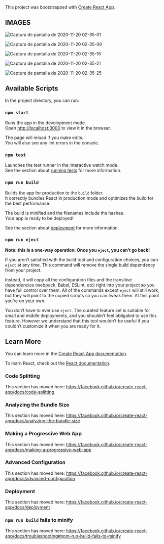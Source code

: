 This project was bootstrapped with [Create React App](https://github.com/facebook/create-react-app).

## IMAGES

![Captura de pantalla de 2020-11-20 02-35-01](https://user-images.githubusercontent.com/50089101/99778354-33c8ce80-2ad9-11eb-86c0-8f5ebb96b5e6.png)

![Captura de pantalla de 2020-11-20 02-35-09](https://user-images.githubusercontent.com/50089101/99778372-39261900-2ad9-11eb-8fef-15febb493c65.png)

![Captura de pantalla de 2020-11-20 02-35-16](https://user-images.githubusercontent.com/50089101/99778395-417e5400-2ad9-11eb-89c3-c3f8c24e758e.png)

![Captura de pantalla de 2020-11-20 02-35-21](https://user-images.githubusercontent.com/50089101/99778412-47743500-2ad9-11eb-8b17-8f72774d66a1.png)

![Captura de pantalla de 2020-11-20 02-35-25](https://user-images.githubusercontent.com/50089101/99778418-493df880-2ad9-11eb-8370-fa8fcfc8c81c.png)

## Available Scripts

In the project directory, you can run:

### `npm start`

Runs the app in the development mode.<br />
Open [http://localhost:3000](http://localhost:3000) to view it in the browser.

The page will reload if you make edits.<br />
You will also see any lint errors in the console.

### `npm test`

Launches the test runner in the interactive watch mode.<br />
See the section about [running tests](https://facebook.github.io/create-react-app/docs/running-tests) for more information.

### `npm run build`

Builds the app for production to the `build` folder.<br />
It correctly bundles React in production mode and optimizes the build for the best performance.

The build is minified and the filenames include the hashes.<br />
Your app is ready to be deployed!

See the section about [deployment](https://facebook.github.io/create-react-app/docs/deployment) for more information.

### `npm run eject`

**Note: this is a one-way operation. Once you `eject`, you can’t go back!**

If you aren’t satisfied with the build tool and configuration choices, you can `eject` at any time. This command will remove the single build dependency from your project.

Instead, it will copy all the configuration files and the transitive dependencies (webpack, Babel, ESLint, etc) right into your project so you have full control over them. All of the commands except `eject` will still work, but they will point to the copied scripts so you can tweak them. At this point you’re on your own.

You don’t have to ever use `eject`. The curated feature set is suitable for small and middle deployments, and you shouldn’t feel obligated to use this feature. However we understand that this tool wouldn’t be useful if you couldn’t customize it when you are ready for it.

## Learn More

You can learn more in the [Create React App documentation](https://facebook.github.io/create-react-app/docs/getting-started).

To learn React, check out the [React documentation](https://reactjs.org/).

### Code Splitting

This section has moved here: https://facebook.github.io/create-react-app/docs/code-splitting

### Analyzing the Bundle Size

This section has moved here: https://facebook.github.io/create-react-app/docs/analyzing-the-bundle-size

### Making a Progressive Web App

This section has moved here: https://facebook.github.io/create-react-app/docs/making-a-progressive-web-app

### Advanced Configuration

This section has moved here: https://facebook.github.io/create-react-app/docs/advanced-configuration

### Deployment

This section has moved here: https://facebook.github.io/create-react-app/docs/deployment

### `npm run build` fails to minify

This section has moved here: https://facebook.github.io/create-react-app/docs/troubleshooting#npm-run-build-fails-to-minify
